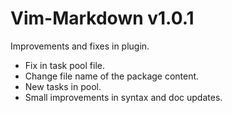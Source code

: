 Vim-Markdown v1.0.1
===================

Improvements and fixes in plugin.

*  Fix in task pool file.
*  Change file name of the package content.
*  New tasks in pool.
*  Small improvements in syntax and doc updates.

